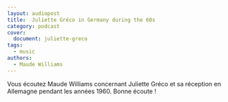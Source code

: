 ```yaml
---
layout: audiopost
title:  Juliette Gréco in Germany during the 60s
category: podcast
cover:
  document: juliette-greco  
tags:
  - music
authors:
  - Maude Williams
---
```


Vous écoutez Maude Williams concernant Juliette Gréco et sa réception en Allemagne pendant les années 1960. Bonne écoute !

<!-- more -->
